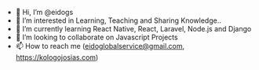- 👋 Hi, I’m @eidogs
- 👀 I’m interested in Learning, Teaching and Sharing Knowledge..
- 🌱 I’m currently learning React Native, React, Laravel, Node.js and Django
- 💞️ I’m looking to collaborate on  Javascript Projects
- 📫 How to reach me (eidoglobalservice@gmail.com, https://kologojosias.com)
<!---
eidogs/eidogs is a ✨ special ✨ repository because its `README.md` (this file) appears on your GitHub profile.
You can click the Preview link to take a look at your changes.
--->
